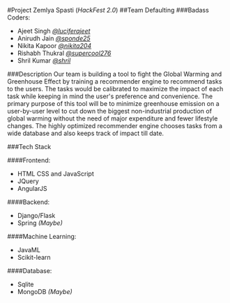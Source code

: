 #Project Zemlya Spasti (_HackFest 2.0_)
##Team Defaulting 
###Badass Coders:
* Ajeet Singh [_@luciferajeet_](https://github.com/luciferajeet)
* Anirudh Jain [_@sponde25_](https://github.com/sponde25)
* Nikita Kapoor [_@nikita204_](https://github.com/nikita204)
* Rishabh Thukral [_@supercool276_](https://github.com/supercool276)
* Shril Kumar [_@shril_](https://github.com/shril)

###Description
Our team is building a tool to fight the Global Warming and Greenhouse Effect by training a recommender engine to recommend tasks to the users. The tasks would be calibrated to maximize the impact of each task while keeping in mind the user's preference and convenience. The primary purpose of this tool will be to minimize greenhouse emission on a user-by-user level to cut down the biggest non-industrial production of global warming without the need of major expenditure and fewer lifestyle changes. The highly optimized recommender engine chooses tasks from a wide database and also keeps track of impact till date.

###Tech Stack

####Frontend:
- HTML CSS and JavaScript
- JQuery
- AngularJS

####Backend:
- Django/Flask
- Spring _(Maybe)_

####Machine Learning:
- JavaML
- Scikit-learn

####Database:
- Sqlite
- MongoDB _(Maybe)_


